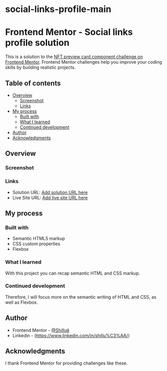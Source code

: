 # social-links-profile-main 
# Frontend Mentor - Social links profile solution

This is a solution to the [NFT preview card component challenge on Frontend Mentor](https://www.frontendmentor.io/challenges/nft-preview-card-component-SbdUL_w0U). Frontend Mentor challenges help you improve your coding skills by building realistic projects. 

## Table of contents

- [Overview](#overview)
  - [Screenshot](#screenshot)
  - [Links](#links)
- [My process](#my-process)
  - [Built with](#built-with)
  - [What I learned](#what-i-learned)
  - [Continued development](#continued-development)
- [Author](#author)
- [Acknowledgments](#acknowledgments)

## Overview

### Screenshot




### Links

- Solution URL: [Add solution URL here]()
- Live Site URL: [Add live site URL here]()

## My process

### Built with

- Semantic HTML5 markup
- CSS custom properties
- Flexbox

### What I learned

With this project you can recap semantic HTML and CSS markup.

### Continued development

Therefore, I will focus more on the semantic writing of HTML and CSS, as well as Flexbox.

## Author

- Frontend Mentor - [@Shilluê](https://www.frontendmentor.io/profile/Shillue)
- Linkedin - (https://www.linkedin.com/in/shillu%C3%AA/)


## Acknowledgments

I thank Frontend Mentor for providing challenges like these.
